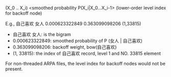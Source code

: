 (X\_0 .. X\_i) <smoothed probability P(X\_i|X\_0...X\_i-1> <backoff weight> (lower-order level index for backoff node)

E.g., 自己喜欢 女人 0.000623322849 0.363099098206 (1,33815)

  * 自己喜欢 女人: is the bigram
  * 0.000623322849: smoothed probability of P (女人 | 自己喜欢)
  * 0.363099098206: backoff weight, bow(自己喜欢)
  * (1, 33815): the index of 自己喜欢 record, level 1 and NO. 33815 element

For non-threaded ARPA files, the level index for backoff nodes would not be present.